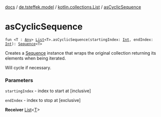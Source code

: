 [docs](../../index.md) / [de.tsteffek.model](../index.md) / [kotlin.collections.List](index.md) / [asCyclicSequence](./as-cyclic-sequence.md)

# asCyclicSequence

`fun <T : `[`Any`](https://kotlinlang.org/api/latest/jvm/stdlib/kotlin/-any/index.html)`> `[`List`](https://kotlinlang.org/api/latest/jvm/stdlib/kotlin.collections/-list/index.html)`<T>.asCyclicSequence(startingIndex: `[`Int`](https://kotlinlang.org/api/latest/jvm/stdlib/kotlin/-int/index.html)`, endIndex: `[`Int`](https://kotlinlang.org/api/latest/jvm/stdlib/kotlin/-int/index.html)`): `[`Sequence`](https://kotlinlang.org/api/latest/jvm/stdlib/kotlin.sequences/-sequence/index.html)`<T>`

Creates a [Sequence](https://kotlinlang.org/api/latest/jvm/stdlib/kotlin.sequences/-sequence/index.html) instance that wraps the original collection returning
its elements when being iterated.

Will cycle if necessary.

### Parameters

`startingIndex` - index to start at \[inclusive\]

`endIndex` - index to stop at \[exclusive\]

**Receiver**
[List](https://kotlinlang.org/api/latest/jvm/stdlib/kotlin.collections/-list/index.html)&lt;[T](as-cyclic-sequence.md#T)&gt;

